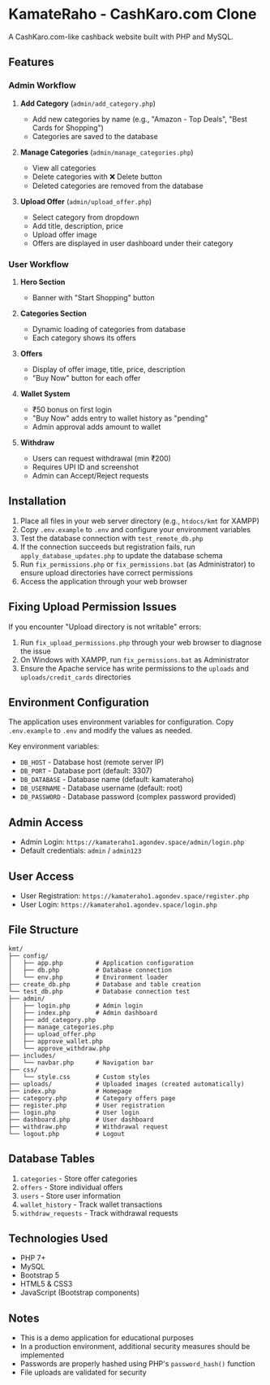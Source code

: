 # KamateRaho - CashKaro.com Clone

A CashKaro.com-like cashback website built with PHP and MySQL.

## Features

### Admin Workflow
1. **Add Category** (`admin/add_category.php`)
   - Add new categories by name (e.g., "Amazon - Top Deals", "Best Cards for Shopping")
   - Categories are saved to the database

2. **Manage Categories** (`admin/manage_categories.php`)
   - View all categories
   - Delete categories with ❌ Delete button
   - Deleted categories are removed from the database

3. **Upload Offer** (`admin/upload_offer.php`)
   - Select category from dropdown
   - Add title, description, price
   - Upload offer image
   - Offers are displayed in user dashboard under their category

### User Workflow
1. **Hero Section**
   - Banner with "Start Shopping" button

2. **Categories Section**
   - Dynamic loading of categories from database
   - Each category shows its offers

3. **Offers**
   - Display of offer image, title, price, description
   - "Buy Now" button for each offer

4. **Wallet System**
   - ₹50 bonus on first login
   - "Buy Now" adds entry to wallet history as "pending"
   - Admin approval adds amount to wallet

5. **Withdraw**
   - Users can request withdrawal (min ₹200)
   - Requires UPI ID and screenshot
   - Admin can Accept/Reject requests

## Installation

1. Place all files in your web server directory (e.g., `htdocs/kmt` for XAMPP)
2. Copy `.env.example` to `.env` and configure your environment variables
3. Test the database connection with `test_remote_db.php`
4. If the connection succeeds but registration fails, run `apply_database_updates.php` to update the database schema
5. Run `fix_permissions.php` or `fix_permissions.bat` (as Administrator) to ensure upload directories have correct permissions
6. Access the application through your web browser

## Fixing Upload Permission Issues

If you encounter "Upload directory is not writable" errors:

1. Run `fix_upload_permissions.php` through your web browser to diagnose the issue
2. On Windows with XAMPP, run `fix_permissions.bat` as Administrator
3. Ensure the Apache service has write permissions to the `uploads` and `uploads/credit_cards` directories

## Environment Configuration

The application uses environment variables for configuration. Copy `.env.example` to `.env` and modify the values as needed.

Key environment variables:
- `DB_HOST` - Database host (remote server IP)
- `DB_PORT` - Database port (default: 3307)
- `DB_DATABASE` - Database name (default: kamateraho)
- `DB_USERNAME` - Database username (default: root)
- `DB_PASSWORD` - Database password (complex password provided)

## Admin Access
- Admin Login: `https://kamateraho1.agondev.space/admin/login.php`
- Default credentials: `admin` / `admin123`

## User Access
- User Registration: `https://kamateraho1.agondev.space/register.php`
- User Login: `https://kamateraho1.agondev.space/login.php`

## File Structure
```
kmt/
├── config/
│   ├── app.php         # Application configuration
│   ├── db.php          # Database connection
│   └── env.php         # Environment loader
├── create_db.php       # Database and table creation
└── test_db.php         # Database connection test
├── admin/
│   ├── login.php       # Admin login
│   ├── index.php       # Admin dashboard
│   ├── add_category.php
│   ├── manage_categories.php
│   ├── upload_offer.php
│   ├── approve_wallet.php
│   └── approve_withdraw.php
├── includes/
│   └── navbar.php      # Navigation bar
├── css/
│   └── style.css       # Custom styles
├── uploads/            # Uploaded images (created automatically)
├── index.php           # Homepage
├── category.php        # Category offers page
├── register.php        # User registration
├── login.php           # User login
├── dashboard.php       # User dashboard
├── withdraw.php        # Withdrawal request
└── logout.php          # Logout
```

## Database Tables
1. `categories` - Store offer categories
2. `offers` - Store individual offers
3. `users` - Store user information
4. `wallet_history` - Track wallet transactions
5. `withdraw_requests` - Track withdrawal requests

## Technologies Used
- PHP 7+
- MySQL
- Bootstrap 5
- HTML5 & CSS3
- JavaScript (Bootstrap components)

## Notes
- This is a demo application for educational purposes
- In a production environment, additional security measures should be implemented
- Passwords are properly hashed using PHP's `password_hash()` function
- File uploads are validated for security